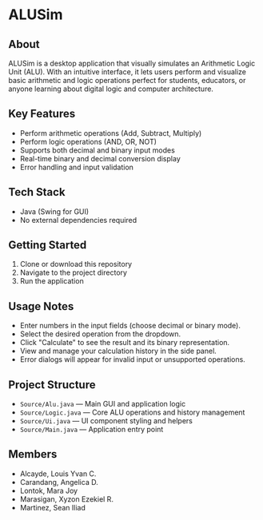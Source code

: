 # ALUSim

## About
ALUSim is a desktop application that visually simulates an Arithmetic Logic Unit (ALU). With an intuitive interface, it lets users perform and visualize basic arithmetic and logic operations perfect for students, educators, or anyone learning about digital logic and computer architecture.

## Key Features
- Perform arithmetic operations (Add, Subtract, Multiply) 
- Perform logic operations (AND, OR, NOT)
- Supports both decimal and binary input modes
- Real-time binary and decimal conversion display
- Error handling and input validation

## Tech Stack
- Java (Swing for GUI)
- No external dependencies required

## Getting Started
1. Clone or download this repository
2. Navigate to the project directory
3. Run the application

## Usage Notes
- Enter numbers in the input fields (choose decimal or binary mode).
- Select the desired operation from the dropdown.
- Click "Calculate" to see the result and its binary representation.
- View and manage your calculation history in the side panel.
- Error dialogs will appear for invalid input or unsupported operations.

## Project Structure
- `Source/Alu.java` — Main GUI and application logic
- `Source/Logic.java` — Core ALU operations and history management
- `Source/Ui.java` — UI component styling and helpers
- `Source/Main.java` — Application entry point

## Members
- Alcayde, Louis Yvan C.
- Carandang, Angelica D.
- Lontok, Mara Joy
- Marasigan, Xyzon Ezekiel R.
- Martinez, Sean Iliad
